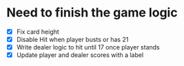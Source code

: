 
# Need to finish the game logic

- [x] Fix card height
- [x] Disable Hit when player busts or has 21
- [x] Write dealer logic to hit until 17 once player stands
- [x] Update player and dealer scores with a label